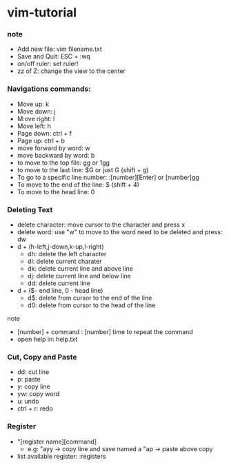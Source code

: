 # vim-tutorial
### note
- Add new file: vim filename.txt
- Save and Quit: ESC + :wq
- on/off ruler: set ruler!
- zz of Z: change the view to the center
### Navigations commands:
- Move up: k
- Move down: j
- M:ove right: l
- Move left: h
- Page down: ctrl + f
- Page up: ctrl + b
- move forward by word: w
- move backward by word: b
- to move to the top file: gg or 1gg
- to move to the last line: $G or just G (shift + g)
- To go to a specific line number: :[number][Enter] or [number]gg
- To move to the end of the line: $ (shift + 4)
- To move to the head line: 0
### Deleting Text
- delete character: move cursor to the character and press x
- delete word: use "w" to move to the word need to be deleted and press: dw
- d + (h-left,j-down,k-up,l-right)
  + dh: delete the left character
  + dl: delete current charater
  + dk: delete current line and above line
  + dj: delete current line and below line
  + dd: delete current line
- d + ($- end line, 0 - head line)
  + d$: delete from cursor to the end of the line
  + d0: delete from cursor to the head of the line

note
- [number] + command : [number] time to repeat the command
- open help in: help.txt

### Cut, Copy and Paste
- dd: cut line
- p: paste
- y: copy line
- yw: copy word
- u: undo
- ctrl + r: redo

### Register
- "[register name][command]
   - e.g: "ayy -> copy line and save named a
          "ap -> paste above copy 
- list available register: :registers

